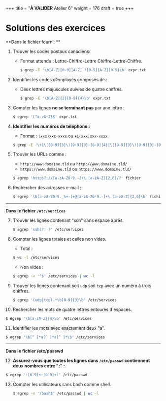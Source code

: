 +++
title = "**À VALIDER** Atelier 6"
weight = 176
draft = true
+++

# Solutions des exercices

**Dans le fichier fourni: **

1. Trouver les codes postaux canadiens:
   - Format attendu : Lettre-Chiffre-Lettre Chiffre-Lettre-Chiffre.
     ```bash
     $ grep -E '\b[A-Z][0-9][A-Z] ?[0-9][A-Z][0-9]\b' expr.txt
     ```

2. Identifier les codes d’employés composés de :
   - Deux lettres majuscules suivies de quatre chiffres.
     ```bash
     $ grep -E '\b[A-Z]{2}[0-9]{4}\b' expr.txt
     ```

3. Compter les lignes **ne se terminant pas** par une lettre :
   ```bash
   $ egrep '[^a-zA-Z]$' expr.txt
   ```

4. **Identifier les numéros de téléphone :**
    - Format : `(xxx)xxx-xxxx` ou `+1(xxx)xxx-xxxx`.
   ```bash
   $ grep -E '\+1\([0-9]{3}\)[0-9]{3}-[0-9]{4}|\([0-9]{3}\)[0-9]{3}-[0-9]{4}' expr.txt
   ```

5. Trouver les URLs comme :
   - `http://www.domaine.tld` ou `http://www.domaine.tld/`
   - `https://www.domaine.tld` ou `https://www.domaine.tld/`

    ```bash
    $ egrep 'https?://[a-zA-Z0-9.-]+\.[a-zA-Z]{2,6}/?' fichier
    ```

6. Rechercher des adresses e-mail :
   ```bash
   $ egrep '\b[a-zA-Z0-9._%+-]+@[a-zA-Z0-9.-]+\.[a-zA-Z]{2,6}\b' fichier
   ```
---

**Dans le fichier `/etc/sercices`**

7. Trouver les lignes contenant "ssh" sans espace après.
   ```bash
   $ egrep 'ssh(?! )' /etc/services
   ```

8. Compter les lignes totales et celles non vides.
   - Total : 
   ```bash
   $ wc -l /etc/services
   ```
   - Non vides : 
   ```bash
   $ egrep -v '^$' /etc/services | wc -l
   ```

9. Trouver les lignes contenant soit `udp` soit `tcp` avec un numéro à trois chiffres.
   ```bash
   $ egrep '(udp|tcp).*\b[0-9]{3}\b' /etc/services
   ```

10. Rechercher les mots de quatre lettres entourés d'espaces.
   ```bash
   $ egrep '\b[a-zA-Z]{4}\b' /etc/services
   ```

11. Identifier les mots avec exactement deux "a".
   ```bash
   $ egrep '\b[^ ]*a[^ ]*a[^ ]*\b' /etc/services
   ```
---

**Dans le fichier /etc/passwd**

12. **Assurez-vous que toutes les lignes dans `/etc/passwd` contiennent deux nombres entre ":" :**
   ```bash
   $ egrep ':[0-9]+:[0-9]+:' /etc/passwd
   ```

13. Compter les utilisateurs sans bash comme shell.
    ```bash
    $ egrep -v '/bash$' /etc/passwd | wc -l
    ```